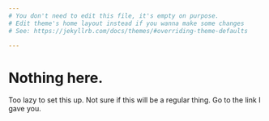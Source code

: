 ```yaml
---
# You don't need to edit this file, it's empty on purpose.
# Edit theme's home layout instead if you wanna make some changes
# See: https://jekyllrb.com/docs/themes/#overriding-theme-defaults

---
```


# Nothing here.

Too lazy to set this up. Not sure if this will be a regular thing. Go to the
link I gave you. 
